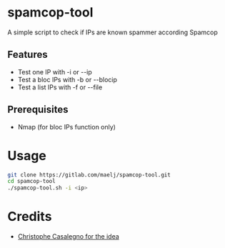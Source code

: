 # spamcop-tool

A simple script to check if IPs are known spammer according Spamcop

## Features

- Test one IP with -i or --ip
- Test a bloc IPs with -b or --blocip
- Test a list IPs with -f or --file

## Prerequisites

- Nmap (for bloc IPs function only)

# Usage

```bash
git clone https://gitlab.com/maelj/spamcop-tool.git
cd spamcop-tool
./spamcop-tool.sh -i <ip>
```

# Credits

- [Christophe Casalegno for the idea](https://www.youtube.com/watch?v=k4ZuFSq2ZOQ)
